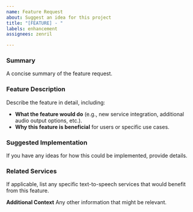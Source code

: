 ```yaml
---
name: Feature Request
about: Suggest an idea for this project
title: "[FEATURE] - "
labels: enhancement
assignees: zenril

---
```


### Summary
A concise summary of the feature request.

### Feature Description
Describe the feature in detail, including:
- **What the feature would do** (e.g., new service integration, additional audio output options, etc.).
- **Why this feature is beneficial** for users or specific use cases.

### Suggested Implementation
If you have any ideas for how this could be implemented, provide details.

### Related Services
If applicable, list any specific text-to-speech services that would benefit from this feature.

**Additional Context**
Any other information that might be relevant.
